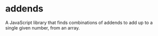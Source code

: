 # addends
A JavaScript library that finds combinations of addends to add up to a single given number, from an array.
